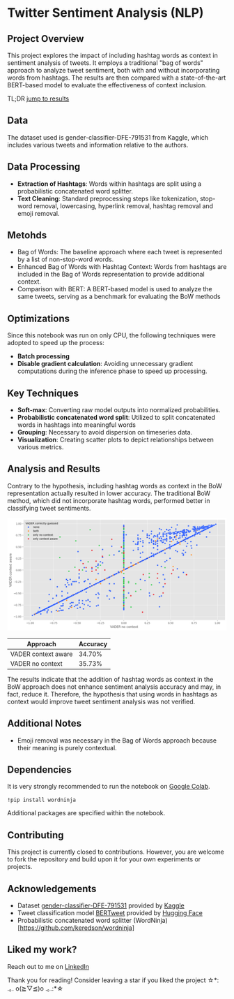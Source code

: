 # Twitter Sentiment Analysis (NLP)

## Project Overview
This project explores the impact of including hashtag words as context in sentiment analysis of tweets. It employs a traditional "bag of words" approach to analyze tweet sentiment, both with and without incorporating words from hashtags. The results are then compared with a state-of-the-art BERT-based model to evaluate the effectiveness of context inclusion.

TL;DR [jump to results](#analysis-and-results)

## Data
The dataset used is gender-classifier-DFE-791531 from Kaggle, which includes various tweets and information relative to the authors.

## Data Processing
- **Extraction of Hashtags**: Words within hashtags are split using a probabilistic concatenated word splitter.
- **Text Cleaning**: Standard preprocessing steps like tokenization, stop-word removal, lowercasing, hyperlink removal, hashtag removal and emoji removal.

## Metohds
- Bag of Words: The baseline approach where each tweet is represented by a list of non-stop-word words.
- Enhanced Bag of Words with Hashtag Context: Words from hashtags are included in the Bag of Words representation to provide additional context.
- Comparison with BERT: A BERT-based model is used to analyze the same tweets, serving as a benchmark for evaluating the BoW methods

## Optimizations
Since this notebook was run on only CPU, the following techniques were adopted to speed up the process:
- **Batch processing**
- **Disable gradient calculation**: Avoiding unnecessary gradient computations during the inference phase to speed up processing.

## Key Techniques
- **Soft-max**: Converting raw model outputs into normalized probabilities.
- **Probabilistic concatenated word split**: Utilized to split concatenated words in hashtags into meaningful words
- **Grouping**: Necessary to avoid dispersion on timeseries data.
- **Visualization**: Creating scatter plots to depict relationships between various metrics.


## Analysis and Results
Contrary to the hypothesis, including hashtag words as context in the BoW representation actually resulted in lower accuracy. The traditional BoW method, which did not incorporate hashtag words, performed better in classifying tweet sentiments.

![Accuracy scatter plot](./images/accuracy_scatter_plot.png)

| Approach            | Accuracy |
|---------------------|----------|
| VADER context aware | 34.70%   |
| VADER no context    | 35.73%   |

The results indicate that the addition of hashtag words as context in the BoW approach does not enhance sentiment analysis accuracy and may, in fact, reduce it. Therefore, the hypothesis that using words in hashtags as context would improve tweet sentiment analysis was not verified.

## Additional Notes
- Emoji removal was necessary in the Bag of Words approach because their meaning is purely contextual. 

## Dependencies
It is very strongly recommended to run the notebook on [Google Colab](https://colab.research.google.com/).
```
!pip install wordninja
```
Additional packages are specified within the notebook.

## Contributing
This project is currently closed to contributions. However, you are welcome to fork the repository and build upon it for your own experiments or projects.

## Acknowledgements
- Dataset [gender-classifier-DFE-791531](https://www.kaggle.com/datasets/crowdflower/twitter-user-gender-classification/data) provided by [Kaggle](https://www.kaggle.com)
- Tweet classification model [BERTweet](https://huggingface.co/docs/transformers/model_doc/bertweet) provided by [Hugging Face](https://huggingface.co)
- Probabilistic concatenated word splitter (WordNinja)[https://github.com/keredson/wordninja]

## Liked my work?
Reach out to me on [LinkedIn](https://www.linkedin.com/in/ahmed-maruf-15684a212/)

Thank you for reading! Consider leaving a star if you liked the project ☆\*: .｡. o(≧▽≦)o .｡.:\*☆

